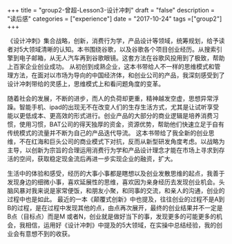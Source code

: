 +++
title = "group2-曾超-Lesson3-设计冲刺"
draft = "false"
description = "读后感"
categories = ["experience"]
date = "2017-10-24"
tags =["group2"]
+++

《设计冲刺》集合战略，创新，消费行为学，产品设计等领域，统筹规划，给予读者对5大领域清晰的认知。本书围绕谷歌，以及谷歌各个项目创业经历。从搜索引擎到电子邮箱，从无人汽车再到谷歌眼镜。这套方法在谷歌风投用到了极致，帮助上百家企业创业成功。 从初创到成熟企业，这本书带给人不一样的思维模式和管理方法，在面对以市场为导向的中国经济体，和创业公司的产品，我深刻感受到了设计冲刺带给的灵感上，思维模式上和看问题角度的变革。


随着社会的发展，不断的进步，而人的负荷却更重，精神越发空虚，思想异常浮躁。智能手机、ipad的出现无不在改变人们的生存生活方式，尤其是让试听享受能以更低成本、更高效的形式进行。创业产品的大部分的商业逻辑是培养消费习惯，使用习惯，BAT公司的得天独厚的资金，资源优势，帮助他们快速立足于自有传统模式的流量并不断为自己的产品迭代导流。 这本书带给了我全新的创业思维，不在红海和巨头公司的商业模式下对抗，反而从新型研发角度考虑。以战略为主导，以创新为宗旨的合理运用消费行为学和产品设计理念才能在市场上寻求到存活的空间，获取稳定现金流后再进一步实现企业的融资，扩大。


生活中的体验和感受，经历的大事小事都是瞎想以及创业发散思维的起点，我善于发现身边的细微小事，喜欢延展性的思维，喜欢因为亲身经历去发现创业机会。头脑风暴对我来说是家常便饭，和朋友小聚，和同事的交流，和亲人的沟通，创业的过程中也是如此。 最近的一本《颠覆式创新》中也提及，往往创业的过程不是A到B的过程，是在过程中发现其他的点，由点再次展开，最终的创业结果并不一定是B点（目标点）而是M 或者N，创业就是做好当下的事，发现更多的可能更多的机会，我相信，运用好《设计冲刺》中提及的5大领域，在实操中总结经验，我的创业会有意想不到的收获。
